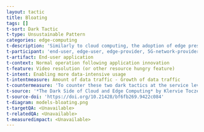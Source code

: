 ```yaml
---
layout: tactic
title: Bloating
tags: []
t-sort: Dark Tactic
t-type: Unsustainable Pattern
categories: edge-computing
t-description: 'Similarly to cloud computing, the adoption of edge presents a risk of rebound effect, described in dark tactics efficiency trap and bloating. New technologies part of the edge paradigm are often presented as being more energy-efficient than their predecessors and hence more sustainable. However, as energy-efficient a technology may become, if the rebound in usage is substantial then the overall energy consumption may increase. This increased use may come from the services using the technology, e.g., transmitting 4K video on a device with a small screen just because it is possible, but with no (or negligible) increase in quality of service. It can also come from the technology itself. This is for example the case in 5G, where although a base station is four times more energy-efficient than its 4G counterpart, its total power consumption is still four times higher than a 4G base station (e.g., due to extra antennas required), in addition to the fact that more 5G base stations are needed compared to a 4G network.'
t-participant: 'end-user, edge-user, edge-provider, 5G-network-provider'
t-artifact: End-user application
t-context: Normal operation following application innovation
t-feature: Video resolution (or other resource hungry feature)
t-intent: Enabling more data-intensive usage
t-intentmeasure: Amount of data traffic - Growth of data traffic
t-countermeasure: 'To counter these two dark tactics at the service level, the concept of digital sufficiency should be envisioned to reflect upon the quantity of data that is relevant for a certain service/device combination. As a countermeasure regarding the technology itself, the telco providers are already investigating new antennas technologies, network architectures and roll-out strategies and improved base station implementations with energy-saving features for the 5G technology.'
t-source: '*The Dark Side of Cloud and Edge Computing* by Klervie Toczé, Maël Madon, Muriel Garcia and Patricia Lago'
t-source-doi: 'https://doi.org/10.21428/bf6fb269.9422c084'
t-diagram: models-bloating.png
t-targetQA: <Unavailable>
t-relatedQA: <Unavailable>
t-measuredimpact: <Unavailable>
---
```

